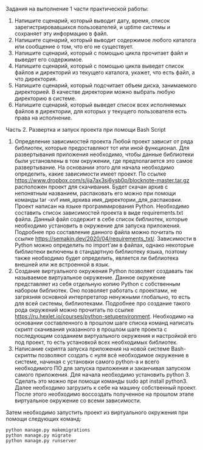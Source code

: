 Задания на выполнение 1 части практической работы:
  1. Напишите сценарий, который выводит дату, время, список
  зарегистрировавшихся пользователей, и uptime системы и сохраняет
  эту информацию в файл.
  2. Напишите сценарий, который выводит содержимое любого каталога
  или сообщение о том, что его не существует.
  3. Напишите сценарий, который с помощью цикла прочитает файл и
  выведет его содержимое.
  4. Напишите сценарий, который с помощью цикла выведет список
  файлов и директорий из текущего каталога, укажет, что есть файл, а
  что директория.
  5. Напишите сценарий, который подсчитает объем диска, занимаемого
  директорией. В качестве директории можно выбрать любую
  директорию в системе.
  6. Напишите сценарий, который выведет список всех исполняемых
  файлов в директории, для которых у текущего пользователя есть права
  на исполнение.


Часть 2. Развертка и запуск проекта при помощи Bash Script
  1. Определение зависимостей проекта
  Любой проект зависит от ряда библиотек, которые предоставляют тот
  или иной функционал. Для развертывания приложения необходимо, чтобы
  данные библиотеки были установлены в том окружении, где предполагается
  это самое развертывание.
  На основании этого для начала необходимо определить, какие
  зависимости имеет проект. По ссылке
  https://www.dropbox.com/s/ija7ax3sj6ysb0p/blocknote-master.tar.gz расположен
  проект для скачивания. Будет скачан архив с непонятным названием,
  распаковать его можно при помощи команды tar -xvf имя_архива
  имя_директории_для_распаковки. Проект написан на языке
  программирования Python. Необходимо составить список зависимостей
  проекта в виде requirements.txt файла. Данный файл содержит в себе список
  библиотек, которые необходимо установить в окружение для запуска
  приложения. Подробнее про составление данного файла можно почитать по
  ссылке https://semakin.dev/2020/04/requirements_txt/.
  Зависимости в Python можно определить по import’ам в файлах, однако
  некоторые библиотеки включены в стандартную библиотеку языка, поэтому
  также необходимо будет определить, является ли библиотека внешней или
  же встроенной в язык.
  2. Создание виртуального окружения
  Python позволяет создавать так называемое виртуальное окружение.
  Данное окружение представляет из себя отдельную копию Python с
  собственным набором библиотек. Оно позволяет работать с проектами, не
  загрязняя основной интерпретатор ненужными глобально, то есть для всей
  системы, библиотеками. Подробнее про создание такого рода окружений
  можно прочитать по ссылке https://ru.hexlet.io/courses/python-setupenvironment.
  Необходимо на основании составленного в прошлом шаге списка
  команд написать скрипт скачивания указанного в прошлом шаге проекта с
  последующим созданием виртуального окружения и настройкой его под
  проект, то есть установкой всех необходимых библиотек.
  3. Написание скрипта запуска приложения на новой системе
  Bash-скрипты позволяют создать с нуля всѐ необходимое окружение в
  системе, начиная с установки самого python-a и всего необходимого ПО для
  запуска приложения и заканчивая запуском самого приложения.
  Для начала необходимо установить python 3. Сделать это можно при
  помощи команды sudo apt install python3.
  Далее необходимо загрузить к себе на машину собственный проект.
  После этого необходимо воссоздать полученное на прошлом этапе
  виртуальное окружение со всеми зависимости.


  Затем необходимо запустить проект из виртуального окружения при помощи следующих команд:
```
python manage.py makemigrations
python manage.py migrate
python manage.py runserver
```
